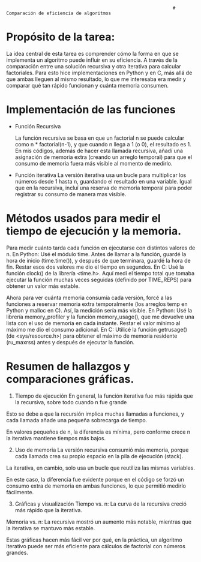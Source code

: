 
                                                                  # Comparación de eficiencia de algoritmos

# Propósito de la tarea: 
La idea central de esta tarea es comprender cómo la forma en que se implementa un algoritmo puede influir en su eficiencia. A través de la comparación entre una solución recursiva y otra iterativa para calcular factoriales. Para esto hice implementaciones en Python y en C, más allá de que ambas lleguen al mismo resultado, lo que me interesaba era medir y comparar qué tan rápido funcionan y cuánta memoria consumen. 

# Implementación de las funciones

 - Función Recursiva
   
   La función recursiva se basa en que un factorial n se puede calcular como n * factorial(n-1), y que cuando n llega a 1 (o 0), el resultado es 1.
En mis códigos, además de hacer esta llamada recursiva, añadí una asignación de memoria extra (creando un arreglo temporal) para que el consumo de memoria fuera más visible al momento de medirlo.

- Función iterativa
  La versión iterativa usa un bucle para multiplicar los números desde 1 hasta n, guardando el resultado en una variable. Igual que en la recursiva, incluí una reserva de memoria temporal para poder registrar su consumo de manera mas visible.

# Métodos usados para medir el tiempo de ejecución y la memoria.
Para medir cuánto tarda cada función en ejecutarse con distintos valores de n.
En Python:
Usé el módulo time. Antes de llamar a la función, guardé la hora de inicio (time.time()), y después de que terminara, guardé la hora de fin. Restar esos dos valores me dio el tiempo en segundos.
En C:
Usé la función clock() de la librería <time.h>. Aquí medí el tiempo total que tomaba ejecutar la función muchas veces seguidas (definido por TIME_REPS) para obtener un valor más estable.

Ahora para ver cuánta memoria consumía cada versión, forcé a las funciones a reservar memoria extra temporalmente (los arreglos temp en Python y malloc en C). Así, la medición sería más visible.
En Python:
Usé la librería memory_profiler y la función memory_usage(), que me devuelve una lista con el uso de memoria en cada instante. Restar el valor mínimo al máximo me dio el consumo adicional.
En C:
Utilicé la función getrusage() (de <sys/resource.h>) para obtener el máximo de memoria residente (ru_maxrss) antes y después de ejecutar la función. 

# Resumen de hallazgos y comparaciones gráficas.
1. Tiempo de ejecución
En general, la función iterativa fue más rápida que la recursiva, sobre todo cuando n fue grande

Esto se debe a que la recursión implica muchas llamadas a funciones, y cada llamada añade una pequeña sobrecarga de tiempo.

En valores pequeños de n, la diferencia es mínima, pero conforme crece n la iterativa mantiene tiempos más bajos.

2. Uso de memoria
La versión recursiva consumió más memoria, porque cada llamada crea su propio espacio en la pila de ejecución (stack).

La iterativa, en cambio, solo usa un bucle que reutiliza las mismas variables.

En este caso, la diferencia fue evidente porque en el código se forzó un consumo extra de memoria en ambas funciones, lo que permitió medirlo fácilmente.

3. Gráficas y visualización
Tiempo vs. n: La curva de la recursiva creció más rápido que la iterativa.

Memoria vs. n: La recursiva mostró un aumento más notable, mientras que la iterativa se mantuvo más estable.

Estas gráficas hacen más fácil ver por qué, en la práctica, un algoritmo iterativo puede ser más eficiente para cálculos de factorial con números grandes.
